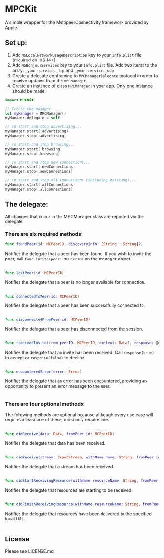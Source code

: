# MPCKit

A simple wrapper for the MultipeerConnectivity framework provided by Apple.

## Set up:

1. Add `NSLocalNetworkUsageDescription` key to your `Info.plist` file (required on iOS 14+)
2. Add `NSBonjourServices` key to your `Info.plist` file. Add two items to the array: `_your-service._tcp` and `_your-service._udp`
3. Create a delegate conforming to `MPCManagerDelegate` protocol in order to receive updates from the `MPCManager`.
4. Create an instance of class `MPCManager` in your app. Only one instance should be made.

```swift
import MPCKit

// Create the manager
let myManager = MPCManager()
myManager.delegate = self

// To start and stop advertising...
myManager.start(.advertising)
myManager.stop(.advertising)

// To start and stop browsing...
myManager.start(.browsing)
myManager.stop(.browsing)

// To start and stop new connections...
myManager.start(.newConnections)
myManager.stop(.newConnections)

// To start and stop all connections (including existing)...
myManager.start(.allConnections)
myManager.stop(.allConnections)
```
## The delegate:

All changes that occur in the MPCManager class are reported via the delegate. 

### There are six required methods:

```swift
func foundPeer(id: MCPeerID, discoveryInfo: [String : String]?)
```
Notifies the delegate that a peer has been found. If you wish to invite the peer, call `func invite(peer: MCPeerID)` on the manager object.<br><br>

```swift
func lostPeer(id: MCPeerID)
```
Notifies the delegate that a peer is no longer available for connection.<br><br>

```swift
func connectedToPeer(id: MCPeerID)
```
Notifies the delegate that a peer has been successfully connected to.<br><br>

```swift
func disconnectedFromPeer(id: MCPeerID)
```
Notifies the delegate that a peer has disconnected from the session.<br><br>

```swift
func receivedInvite(from peerID: MCPeerID, context: Data?, response: @escaping (Bool) -> Void)
```
Notifies the delegate that an invite has been received. Call `response(true)` to accept or `response(false)` to decline.<br><br>

```swift
func encounteredError(error: Error)
```
Notifies the delegate that an error has been encountered, providing an opportunity to present an error message to the user.<br><br>

### There are four optional methods:

The following methods are optional because although every use case will require at least one of these, most only require one.<br><br>

```swift
func didReceive(data: Data, fromPeer id: MCPeerID)
```
Notifies the delegate that data has been received.<br><br>

```swift
func didReceive(stream: InputStream, withName name: String, fromPeer id: MCPeerID)
```
Notifies the delegate that a stream has been received.<br><br>

```swift
func didStartReceivingResource(withName resourceName: String, fromPeer id: MCPeerID, progress: Progress)
```
Notifies the delegate that resources are starting to be received.<br><br>

```swift
func didFinishReceivingResource(withName resourceName: String, fromPeer id: MCPeerID, at localURL: URL?, withError error: Error?)
```
Notifies the delegate that resources have been delivered to the specified local URL.<br><br>

## License

Please see LICENSE.md
